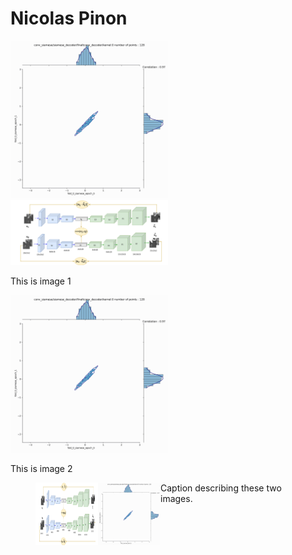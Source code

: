 # Nicolas Pinon


<img src="siamese_decoder_final_tconv_kernel_display.gif" width="50%" height="50%"/>


<div class="2 images">
    <div class="imgContainer">
        <img src="SAE_with_loss.png" height="50%" width="50%"/>
        <p>This is image 1</p>
    </div>
    <div class="imgContainer">
        <img class="right-img" src="siamese_decoder_final_tconv_kernel_display.gif"/ width="50%" height="50%"/>
        <p>This is image 2</p>
    </div>
</div>

<figure class="half" style="display:flex">
    <img style="width:100px" src="SAE_with_loss.png">
    <img style="width:100px" src="siamese_decoder_final_tconv_kernel_display.gif">
    <figcaption>Caption describing these two images.</figcaption>
</figure>
